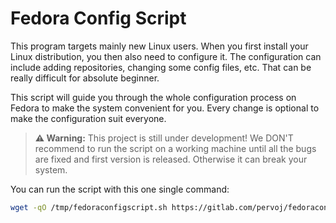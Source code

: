 # Fedora Config Script

This program targets mainly new Linux users. When you first install your Linux distribution, you then also need to configure it. The configuration can include adding repositories, changing some config files, etc. That can be really difficult for absolute beginner.

This script will guide you through the whole configuration process on Fedora to make the system convenient for you. Every change is optional to make the configuration suit everyone.

> **⚠️ Warning:** This project is still under development! We DON'T recommend to run the script on a working machine until all the bugs are fixed and first version is released. Otherwise it can break your system.

You can run the script with this one single command:

```sh
wget -qO /tmp/fedoraconfigscript.sh https://gitlab.com/pervoj/fedoraconfig/-/raw/main/fedoraconfig.sh && bash /tmp/fedoraconfigscript.sh
```
